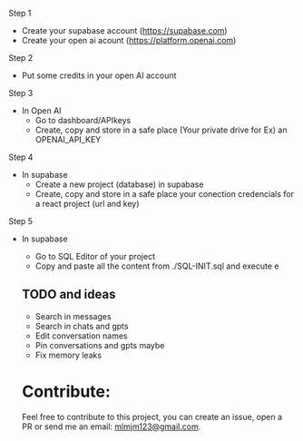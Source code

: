 Step 1

- Create your supabase account (https://supabase.com)
- Create your open ai acount (https://platform.openai.com)

Step 2

- Put some credits in your open AI account

Step 3

- In Open AI
  - Go to dashboard/APIkeys
  - Create, copy and store in a safe place (Your private drive for Ex) an OPENAI_API_KEY

Step 4

- In supabase
  - Create a new project (database) in supabase
  - Create, copy and store in a safe place your conection credencials for a react project (url and key)

Step 5

- In supabase

  - Go to SQL Editor of your project
  - Copy and paste all the content from ./SQL-INIT.sql and execute e

  ## TODO and ideas

  - Search in messages
  - Search in chats and gpts
  - Edit conversation names
  - Pin conversations and gpts maybe
  - Fix memory leaks

  # Contribute:

  Feel free to contribute to this project, you can create an issue, open a PR or send me an email: mlmjm123@gmail.com.
